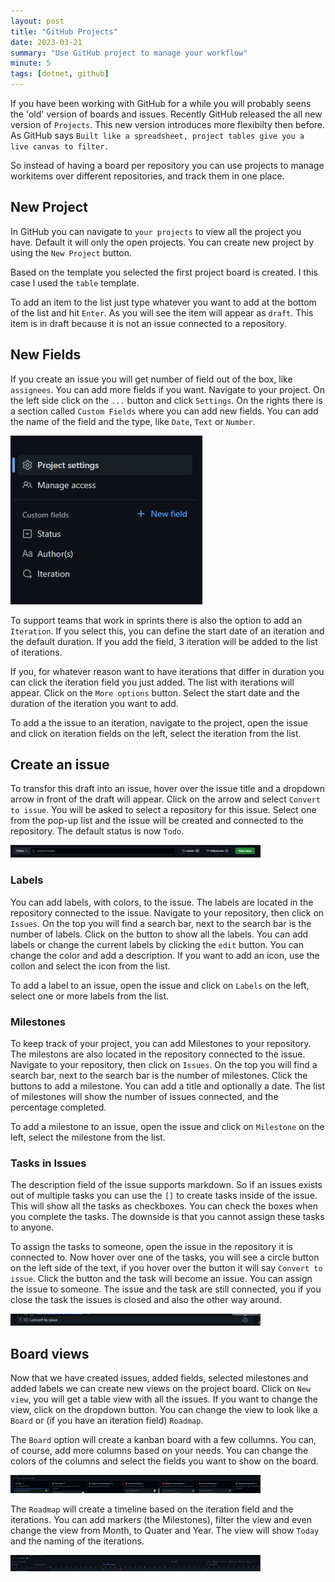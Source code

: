```yaml
---
layout: post
title: "GitHub Projects"
date: 2023-03-21
summary: "Use GitHub project to manage your workflow"
minute: 5
tags: [dotnet, github]
---
```


If you have been working with GitHub for a while you will probably seens the 'old' version of boards and issues. Recently GitHub released the all new version of `Projects`. This new version introduces more flexibilty then before. As GitHub says `Built like a spreadsheet, project tables give you a live canvas to filter.` 

So instead of having a board per repository you can use projects to manage workitems over different repositories, and track them in one place. 

## New Project
In GitHub you can navigate to `your projects` to view all the project you have. Default it will only the open projects. You can create new project by using the `New Project` button.

Based on the template you selected the first project board is created. I this case I used the `table` template. 

To add an item to the list just type whatever you want to add at the bottom of the list and hit `Enter`. As you will see the item will appear as `draft`. This item is in draft because it is not an issue connected to a repository. 

## New Fields
If you create an issue you will get number of field out of the box, like `assignees`. You can add more fields if you want. Navigate to your project. On the left side click on the `...` button and click `Settings`. On the rights there is a section called `Custom Fields` where you can add new fields. You can add the name of the field and the type, like `Date`, `Text` or `Number`. 

<img src="/images/githubprojectsnewfields.png" alt="new fields"/>


To support teams that work in sprints there is also the option to add an `Iteration`. If you select this, you can define the start date of an iteration and the default duration. If you add the field, 3 iteration will be added to the list of iterations. 

If you, for whatever reason want to have iterations that differ in duration you can click the iteration field you just added. The list with iterations will appear. Click on the `More options` button. Select the start date and the duration of the iteration you want to add. 

To add a the issue to an iteration, navigate to the project, open the issue and click on iteration fields on the left, select the iteration from the list. 

## Create an issue
To transfor this draft into an issue, hover over the issue title and a dropdown arrow in front of the draft will appear. Click on the arrow and select `Convert to issue`. You will be asked to select a repository for this issue. Select one from the pop-up list and the issue will be created and connected to the repository. The default status is now `Todo`. 

<img src="/images/githubprojectslabelsandmilestones.png" alt="labels and milestones" width="400"/>

### Labels
You can add labels, with colors, to the issue. The labels are located in the repository connected to the issue. Navigate to your repository, then click on `Issues`. On the top you will find a search bar, next to the search bar is the number of labels. Click on the button to show all the labels. You can add labels or change the current labels by clicking the `edit` button. You can change the color and add a description. If you want to add an icon, use the collon and select the icon from the list.

To add a label to an issue, open the issue and click on `Labels` on the left, select one or more labels from the list. 

### Milestones
To keep track of your project, you can add Milestones to your repository. The milestons are also located in the repository connected to the issue. Navigate to your repository, then click on `Issues`. On the top you will find a search bar, next to the search bar is the number of milestones. Click the buttons to add a milestone. You can add a title and optionally a date. The list of milestones will show the number of issues connected, and the percentage completed. 

To add a milestone to an issue, open the issue and click on `Milestone` on the left, select the milestone from the list. 

### Tasks in Issues
The description field of the issue supports markdown. So if an issues exists out of multiple tasks you can use the `[]` to create tasks inside of the issue. This will show all the tasks as checkboxes. You can check the boxes when you complete the tasks. The downside is that you cannot assign these tasks to anyone. 

To assign the tasks to someone, open the issue in the repository it is connected to. Now hover over one of the tasks, you will see a circle button on the left side of the text, if you hover over the button it will say `Convert to issue`. Click the button and the task will become an issue. You can assign the issue to someone. The issue and the task are still connected, you if you close the task the issues is closed and also the other way around. 

<img src="/images/githubprojectsconverttoissue.png" alt="convert task to issue" width="400"/>

## Board views
Now that we have created issues, added fields, selected milestones and added labels we can create new views on the project board. Click on `New view`, you will get a table view with all the issues. If you want to change the view, click on the dropdown button. You can change the view to look like a `Board` or (if you have an iteration field) `Roadmap`. 

The `Board` option will create a kanban board with a few collumns. You can, of course, add more columns based on your needs. You can change the colors of the columns and select the fields you want to show on the board.

<img src="/images/githubprojectsboard.png" alt="board view" width="400"/>

The `Roadmap` will create a timeline based on the iteration field and the iterations. You can add markers (the Milestones), filter the view and even change the view from Month, to Quater and Year. The view will show `Today` and the naming of the iterations. 

<img src="/images/githubprojectsroadmap.png" alt="roadmap view" width="400"/>